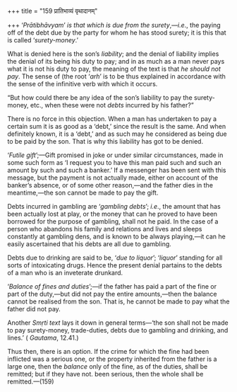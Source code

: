 +++
title = "159 प्रातिभाव्यं वृथादानम्"

+++
‘*Prātibhāvyam*’ *is that which* *is* *due from the surety*,—*i.e*., the
paying off of the debt due by the party for whom he has stood surety; it
is this that is called ‘*surety-money*.’

What is denied here is the son’s *liability*; and the denial of
liability implies the denial of its being his duty to pay; and in as
much as a man never pays what it is not his duty to pay, the meaning of
the text is that *he should not pay*. The sense of (the root ‘*arh*’ is
to be thus explained in accordance with the sense of the infinitive verb
with which it occurs.

“But how could there be any idea of the son’s liability to pay the
surety-money, etc., when these were not *debts* incurred by his father?”

There is no force in this objection. When a man has undertaken to pay a
certain sum it is as good as a ‘debt,’ since the result is the same. And
when definitely known, it is a ‘debt,’ and as such may he considered as
being due to be paid by the son. That is why this liability has got to
be denied.

‘*Futile gift*’;—Gift promised in joke or under similar circumstances,
made in some such form as ‘I request you to have this man paid such and
such an amount by such and such a banker.’ If a messenger has been sent
with this message, but the payment is not actually made, either on
account of the banker’s absence, or of some other reason,—and the father
dies in the meantime,—the son cannot be made to pay the gift.

Debts incurred in gambling are ‘*gambling debts*’; *i.e*., the amount
that has been actually lost at play, or the money that can he proved to
have been borrowed for the purpose of gambling, shall not he paid. In
the case of a person who abandons his family and relations and lives and
sleeps constantly at gambling dens, and is known to be always
playing,—it can he easily ascertained that his debts are all due to
gambling.

Debts due to drinking are said to be, ‘*due to liquor*’; ‘*liquor*’
standing for all sorts of intoxicating drugs. Hence the present denial
partains to the debts of a man who is an inveterate drunkard.

‘*Balance of fines and duties*’;—if the father has paid a part of the
fine or part of the duty,—but did not pay the entire amounts,—then the
balance cannot be realised from the son. That is, he cannot be made to
pay what the father did not pay.

Another *Smṛti text* lays it down in general terms—‘the son shall not be
made to pay surety-money, trade-duties, debts due to gambling and
drinking, and lines.’ ( *Gautama*, 12.41.)

Thus then, there is an option. If the crime for which the fine had been
inflicted was a serious one, or the property inherited from the father
is a large one, then the *balance* only of the fine, as of the duties,
shall be remitted; but if they have not. been serious, then the whole
shall be remitted.—(159)


